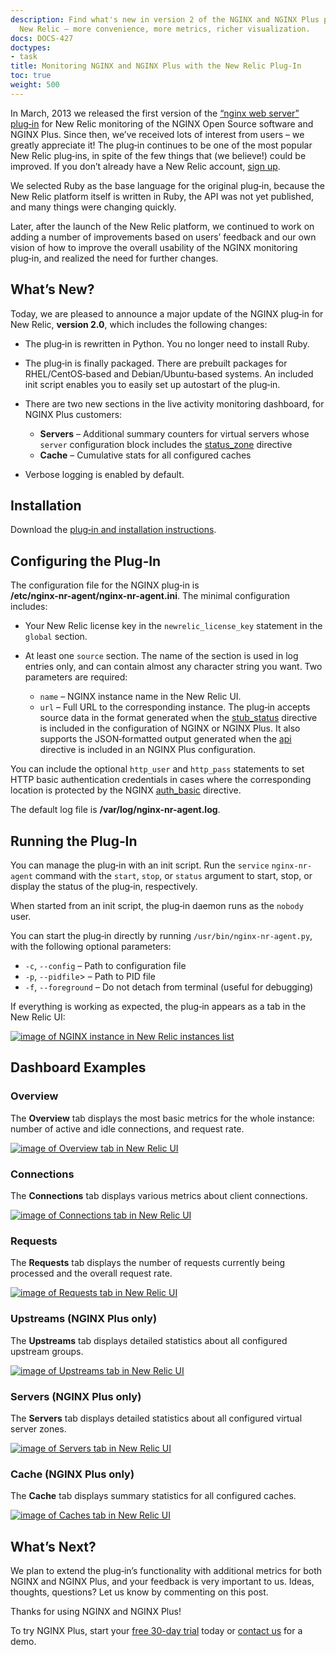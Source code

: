 ```yaml
---
description: Find what's new in version 2 of the NGINX and NGINX Plus plug‑in for
  New Relic – more convenience, more metrics, richer visualization.
docs: DOCS-427
doctypes:
- task
title: Monitoring NGINX and NGINX Plus with the New Relic Plug-In
toc: true
weight: 500
---
```



In March, 2013 we released the first version of the [“nginx web server” plug‑in](http://newrelic.com/plugins/nginx-inc/13) for New Relic monitoring of the NGINX Open Source  software and NGINX Plus. Since then, we’ve received lots of interest from users – we greatly appreciate it! The plug‑in continues to be one of the most popular New Relic plug‑ins, in spite of the few things that (we believe!) could be improved. If you don’t already have a New Relic account, [sign up](http://newrelic.com/).

We selected Ruby as the base language for the original plug‑in, because the New Relic platform itself is written in Ruby, the API was not yet published, and many things were changing quickly.

Later, after the launch of the New Relic platform, we continued to work on adding a number of improvements based on users’ feedback and our own vision of how to improve the overall usability of the NGINX monitoring plug‑in, and realized the need for further changes.

## What’s New?

Today, we are pleased to announce a major update of the NGINX plug‑in for New Relic, **version 2.0**, which includes the following changes:

- The plug‑in is rewritten in Python. You no longer need to install Ruby.
- The plug‑in is finally packaged. There are prebuilt packages for RHEL/CentOS‑based and Debian/Ubuntu‑based systems. An included init script enables you to easily set up autostart of the plug‑in.
- There are two new sections in the live activity monitoring dashboard, for NGINX Plus customers:

  - **Servers** – Additional summary counters for virtual servers whose `server` configuration block includes the [status_zone](https://nginx.org/en/docs/http/ngx_http_api_module.html#status_zone) directive
  - **Cache** – Cumulative stats for all configured caches
- Verbose logging is enabled by default.

## Installation

Download the [plug‑in and installation instructions](https://www.nginx.com/nr-plugin/).

## Configuring the Plug‑In

The configuration file for the NGINX plug‑in is <span style="white-space: nowrap; font-weight:bold;">/etc/nginx-nr-agent/nginx-nr-agent.ini</span>. The minimal configuration includes:

- Your New Relic license key in the `newrelic_license_key` statement in the `global` section.

- At least one `source` section. The name of the section is used in log entries only, and can contain almost any character string you want. Two parameters are required:

  - `name` – NGINX instance name in the New Relic UI.
  - `url` – Full URL to the corresponding instance. The plug‑in accepts source data in the format generated when the [stub_status](https://nginx.org/en/docs/http/ngx_http_stub_status_module.html#stub_status) directive is included in the configuration of NGINX or NGINX Plus. It also supports the JSON‑formatted output generated when the [api](https://nginx.org/en/docs/http/ngx_http_api_module.html#api) directive is included in an NGINX Plus configuration.

You can include the optional `http_user` and `http_pass` statements to set HTTP basic authentication credentials in cases where the corresponding location is protected by the NGINX [auth_basic](https://nginx.org/en/docs/http/ngx_http_auth_basic_module.html#auth_basic) directive.

The default log file is <span style="white-space: nowrap; font-weight:bold;">/var/log/nginx-nr-agent.log</span>.

## Running the Plug‑In

You can manage the plug‑in with an init script. Run the <span style="white-space: nowrap;">`service` `nginx-nr-agent`</span> command with the `start`, `stop`, or `status` argument to start, stop, or display the status of the plug‑in, respectively.

When started from an init script, the plug‑in daemon runs as the `nobody` user.

You can start the plug‑in directly by running <span style="white-space: nowrap;">`/usr/bin/nginx-nr-agent.py`</span>, with the following optional parameters:

- <span style="white-space: nowrap;">`-c`</span>, <span style="white-space: nowrap;">`--config`</span> – Path to configuration file
- <span style="white-space: nowrap;">`-p`</span>, <span style="white-space: nowrap;">`--pidfile`</span>> – Path to PID file
- <span style="white-space: nowrap;">`-f`</span>, <span style="white-space: nowrap;">`--foreground`</span> – Do not detach from terminal (useful for debugging)

If everything is working as expected, the plug‑in appears as a tab in the New Relic UI:

[![image of NGINX instance in New Relic instances list](https://cdn.wp.nginx.com/wp-content/uploads/2014/10/0s-instances.png)](https://cdn.wp.nginx.com/wp-content/uploads/2014/10/0s-instances.png)

## Dashboard Examples

### Overview

The **Overview** tab displays the most basic metrics for the whole instance: number of active and idle connections, and request rate.

[![image of Overview tab in New Relic UI](https://cdn.wp.nginx.com/wp-content/uploads/2014/10/1s-overview-1024x544.png)](https://cdn.wp.nginx.com/wp-content/uploads/2014/10/1s-overview.png)

### Connections

The **Connections** tab displays various metrics about client connections.

[![image of Connections tab in New Relic UI](https://cdn.wp.nginx.com/wp-content/uploads/2014/10/2s-connections-1024x603.png)](https://cdn.wp.nginx.com/wp-content/uploads/2014/10/2s-connections.png)

### Requests

The **Requests** tab displays the number of requests currently being processed and the overall request rate.

[![image of Requests tab in New Relic UI](https://cdn.wp.nginx.com/wp-content/uploads/2014/10/3s-requests-1024x367.png)](https://cdn.wp.nginx.com/wp-content/uploads/2014/10/3s-requests.png)

### Upstreams (NGINX Plus only)

The **Upstreams** tab displays detailed statistics about all configured upstream groups.

[![image of Upstreams tab in New Relic UI](https://cdn.wp.nginx.com/wp-content/uploads/2014/10/4s-upstreams.png)](https://cdn.wp.nginx.com/wp-content/uploads/2014/10/4s-upstreams.png)

### Servers (NGINX Plus only)

The **Servers** tab displays detailed statistics about all configured virtual server zones.

[![image of Servers tab in New Relic UI](https://cdn.wp.nginx.com/wp-content/uploads/2014/10/5s-servers-1024x598.png)](https://cdn.wp.nginx.com/wp-content/uploads/2014/10/5s-servers.png)

### Cache (NGINX Plus only)

The **Cache** tab displays summary statistics for all configured caches.

[![image of Caches tab in New Relic UI](https://cdn.wp.nginx.com/wp-content/uploads/2014/10/6s-cache-1024x856.png)](https://cdn.wp.nginx.com/wp-content/uploads/2014/10/6s-cache.png)

## What’s Next?

We plan to extend the plug‑in’s functionality with additional metrics for both NGINX and NGINX Plus, and your feedback is very important to us. Ideas, thoughts, questions? Let us know by commenting on this post.

Thanks for using NGINX and NGINX Plus!

To try NGINX Plus, start your <span style="white-space: nowrap;">[free 30-day trial](https://www.nginx.com/free-trial-request/)</span> today or [contact us](https://www.nginx.com/contact-sales/) for a demo.
